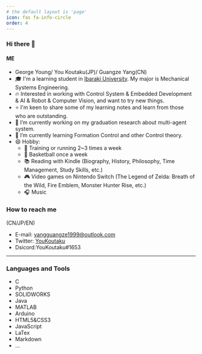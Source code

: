 ```yaml
---
# the default layout is 'page'
icon: fas fa-info-circle
order: 4
---
```


### Hi there 👋

#### ME
-  George Young/ You Koutaku(JP)/ Guangze Yang(CN) 
- 🎓 I'm a learning student in [Ibaraki University](https://www.ibaraki.ac.jp).  My major is Mechanical Systems Engineering.
- 🔥 Interested in working with Control System & Embedded Development & AI & Robot & Computer Vision, and want to try new things. 
- ⭐ I'm keen to share some of my learning notes and learn from those who are outstanding.
- 🔭 I’m currently working on my graduation research about multi-agent system.
- 🌱 I’m currently learning Formation Control and other Control theory.
- 😄 Hobby: 
  - 💪 Training or running 2~3 times a week
  - 🏀 Basketball once a week
  - 📚 Reading with Kindle (Biography, History, Philosophy, Time Management, Study Skills, etc.)
  - 🎮 Video games on Nintendo Switch (The Legend of Zelda: Breath of the Wild, Fire Emblem, Monster Hunter Rise, etc.)
  - 🎧 Music

### How to reach me
(CN/JP/EN)
- E-mail: yangguangze1999@outlook.com
- Twitter: [YouKoutaku](https://mobile.twitter.com/You_Koutaku)
- Dsicord:YouKoutaku#1653
 
---
### Languages and Tools
- C
- Python
- SOLIDWORKS
- Java
- MATLAB
- Arduino
- HTML5&CSS3
- JavaScript
- LaTex 
- Markdown
- ...

